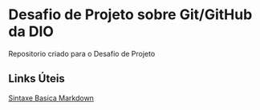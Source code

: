 # Desafio de Projeto sobre Git/GitHub da DIO
Repositorio criado para o Desafio de Projeto
## Links Úteis
[Sintaxe Basica Markdown](https://www.markdownguide.org/basic-syntax/)
